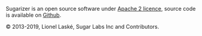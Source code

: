
Sugarizer is an open source software under [Apache 2 licence](http://www.apache.org/licenses/LICENSE-2.0), source code is available on [Github](https://github.com/llaske/sugarizer).

© 2013-2019, Lionel Laské, Sugar Labs Inc and Contributors.
